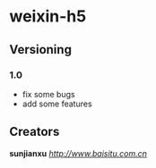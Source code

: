 # weixin-h5
## Versioning
### 1.0
* fix some bugs
* add some features

## Creators
**sunjianxu**
*http://www.baisitu.com.cn*
